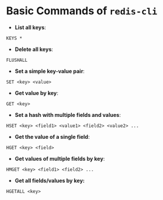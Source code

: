 # Basic Commands of `redis-cli`

* **List all keys**:

```
KEYS *
```

* **Delete all keys**:

```
FLUSHALL
```

* **Set a simple key-value pair**:

```
SET <key> <value>
```

* **Get value by key**:

```
GET <key>
```

* **Set a hash with multiple fields and values**:

```
HSET <key> <field1> <value1> <field2> <value2> ...
```

* **Get the value of a single field**:

```
HGET <key> <field>
```

* **Get values of multiple fields by key**:

```
HMGET <key> <field1> <field2> ...
```

* **Get all fields/values by key:**

```
HGETALL <key>
```
